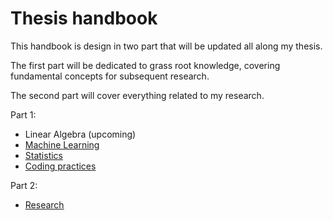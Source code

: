 # Thesis handbook

This handbook is design in two part that will be updated all along my thesis. 

The first part will be dedicated to grass root knowledge, covering fundamental concepts for subsequent research.

The second part will cover everything related to my research.

Part 1:

- Linear Algebra (upcoming)
- [Machine Learning](./grassroots/machine_learning/index.md)
- [Statistics](./grassroots/statistics/index.md)
- [Coding practices](./grassroots/coding_practices/index.md)

 Part 2:
- [Research](docs/research/index.md)